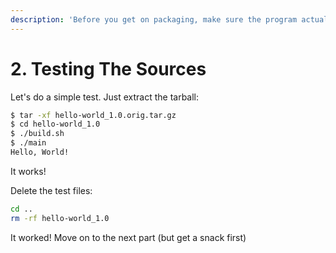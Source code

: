 ```yaml
---
description: 'Before you get on packaging, make sure the program actually works!'
---
```


# 2. Testing The Sources

Let's do a simple test. Just extract the tarball:

```bash
$ tar -xf hello-world_1.0.orig.tar.gz
$ cd hello-world_1.0
$ ./build.sh
$ ./main
Hello, World!
```

It works!

Delete the test files:

```bash
cd ..
rm -rf hello-world_1.0
```

It worked! Move on to the next part \(but get a snack first\)

